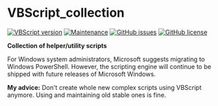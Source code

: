 # VBScript_collection
[![VBScript version](https://img.shields.io/badge/VBScript-5.8-blue.svg)](https://www.w3schools.com/asp/asp_ref_vbscript_functions.asp)
[![Maintenance](https://img.shields.io/badge/Maintained%3F-yes-green.svg)](https://github.com/marius-joe/VBScript_collection/graphs/commit-activity)
[![GitHub issues](https://img.shields.io/github/issues/marius-joe/VBScript_collection.svg)](https://github.com/marius-joe/VBScript_collection/issues/)
[![GitHub license](https://img.shields.io/github/license/marius-joe/VBScript_collection.svg)](https://github.com/marius-joe/VBScript_collection/blob/master/LICENSE)

**Collection of helper/utility scripts**

For Windows system administrators, Microsoft suggests migrating to Windows PowerShell. However, the scripting engine will continue to be shipped with future releases of Microsoft Windows.

**My advice:** Don't create whole new complex scripts using VBScript anymore. Using and maintaining old stable ones is fine.



